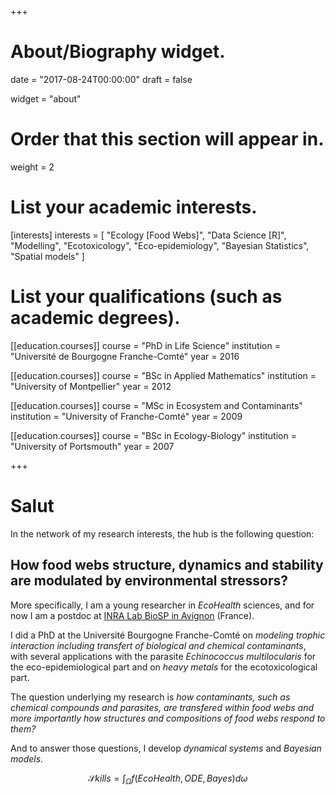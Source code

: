 +++
# About/Biography widget.

date = "2017-08-24T00:00:00"
draft = false

widget = "about"

# Order that this section will appear in.
weight = 2

# List your academic interests.
[interests]
  interests = [
    "Ecology [Food Webs]",
    "Data Science [R]",
    "Modelling",
    "Ecotoxicology",
    "Eco-epidemiology",
    "Bayesian Statistics",
    "Spatial models"
  ]

# List your qualifications (such as academic degrees).
[[education.courses]]
  course = "PhD in Life Science"
  institution = "Université de Bourgogne Franche-Comté"
  year = 2016

[[education.courses]]
  course = "BSc in Applied Mathematics"
  institution = "University of Montpellier"
  year = 2012

[[education.courses]]
  course = "MSc in Ecosystem and Contaminants"
  institution = "University of Franche-Comté"
  year = 2009
  
[[education.courses]]
  course = "BSc in Ecology-Biology"
  institution = "University of Portsmouth"
  year = 2007
 
+++

# Salut

In the network of my research interests, the hub is the following question:

## How food webs structure, dynamics and stability are modulated by environmental stressors?

More specifically, I am a young researcher in *EcoHealth* sciences, and for now I am a postdoc at [INRA Lab BioSP in Avignon](https://informatique-mia.inra.fr/biosp/accueil) (France).

I did a PhD at the Université Bourgogne Franche-Comté on *modeling trophic interaction including transfert of biological and chemical contaminants*, with several applications with the parasite *Echinococcus multilocularis*  for the eco-epidemiological part and on *heavy metals* for the ecotoxicological part.

The question underlying my research is *how contaminants, such as chemical compounds and parasites, are transfered within food webs and more importantly how structures and compositions of food webs respond to them?*

And to answer those questions, I develop *dynamical systems* and *Bayesian models*.

$$ \mathcal{S}kills=\int_\Omega f(EcoHealth, \, ODE, \, Bayes) d \omega $$


